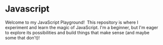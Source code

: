 # Javascript

Welcome to my JavaScript Playground! ️
This repository is where I experiment and learn the magic of JavaScript. I'm a beginner, but I'm eager to explore its possibilities and build things that make sense (and maybe some that don't)!
